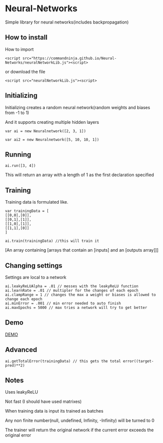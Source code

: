# Neural-Networks

Simple library for neural networks(includes backpropagation)

## How to install

How to import

`<script src="https://commandninja.github.io/Neural-Networks/neuralNetworkLib.js"><script>`

or download the file

`<script src="neuralNetworkLib.js"><script>`

## Initializing

Initializing creates a random neural network(random weights and biases from -1 to 1)

And it supports creating multiple hidden layers

`var ai = new Neuralnetwork([2, 3, 1])`

`var ai2 = new Neuralnetwork([5, 10, 10, 1])`

## Running

`ai.run([3, 4])`

This will return an array with a length of 1 as the first declaration specified

## Training

Training data is formulated like.

```
var trainingData = [
[[0,0],[0]],
[[0,1],[1]],
[[1,0],[1]],
[[1,1],[0]]
]
```

`ai.train(trainingData) //this will train it`


[An array containing [arrays that contain an [inputs] and an [outputs array]]]

## Changing settings

Settings are local to a network

```
ai.leakyReLUAlpha = .01 // messes with the leakyReLU function
ai.learnRate = .01 // multipler for the changes of each epoch
ai.clampRange = 1 // changes the max a weight or biases is allowed to change each epoch
ai.minError = .001 // min error needed to auto finish
ai.maxEpochs = 5000 // max tries a network will try to get better
```

## Demo

[DEMO](https://commandninja.github.io/Neural-Networks)

## Advanced

`ai.getTotalError(trainingData) // this gets the total error((target-pred)**2)`

## Notes

Uses leakyReLU

Not fast (I should have used matrixes)

When training data is input its trained as batches

Any non finite number(null, undefined, Infinity, -Infinity) will be turned to 0

The trainer will return the original network if the current error exceeds the original error